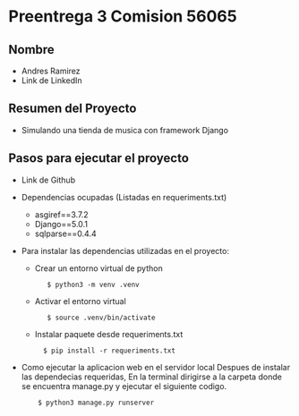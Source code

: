 # Preentrega 3 Comision 56065

## Nombre

- Andres Ramirez
- Link de LinkedIn

##  Resumen del Proyecto

- Simulando una tienda de musica con framework Django

## Pasos para ejecutar el proyecto

- Link de Github
- Dependencias ocupadas (Listadas en requeriments.txt)
    -   asgiref==3.7.2
    -   Django==5.0.1
    -   sqlparse==0.4.4

- Para instalar las dependencias utilizadas en el proyecto:
    - Crear un entorno virtual de python
        ```
           $ python3 -m venv .venv
        ```
    - Activar el entorno virtual
        ```
           $ source .venv/bin/activate
        ```
    - Instalar paquete desde requeriments.txt
         ```
           $ pip install -r requeriments.txt
        ```

- Como ejecutar la aplicacion web en el servidor local
    Despues de instalar las dependecias requeridas,
    En la terminal dirigirse a la carpeta donde se encuentra manage.py
    y ejecutar el siguiente codigo.
    ```
        $ python3 manage.py runserver
    ```